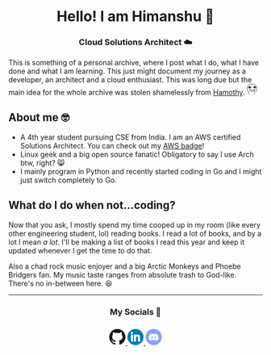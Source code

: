 <div align="center">
<h1 align=center">Hello! I am Himanshu 👋️</h1>
<h3>Cloud Solutions Architect ☁️</h3>
</div>

This is something of a personal archive, where I post what I do, what I have done and what I am learning. This just might document my journey as a developer, an architect and a cloud enthusiast. This was long due but the main idea for the whole archive was stolen shamelessly from [Hamothy](https://github.com/sgoudham). <img src="images/keksmile.webp" width="20px">

## About me 🤓️
- A 4th year student pursuing CSE from India. I am an AWS certified Solutions Architect. You can check out my [AWS badge](https://www.credly.com/badges/e1d7f299-977a-4b6f-a94c-992ce725f5c1/public_url)!
- Linux geek and a big open source fanatic! Obligatory to say I use Arch btw, right? 😸
- I mainly program in Python and recently started coding in Go and I might just switch completely to Go. 

## What do I do when not...coding?
Now that you ask, I mostly spend my time cooped up in my room (like every other engineering student, lol) reading books. I read a lot of books, and by a lot I mean _a lot_. I'll be making a list of books I read this year and keep it updated whenever I get the time to do that. 

Also a chad rock music enjoyer and a big Arctic Monkeys and Phoebe Bridgers fan. My music taste ranges from absolute trash to God-like. There's no in-between here. 😆

- - - - 

<div align="center">
<h3>My Socials 📱</h3>
</div>
<div style="text-align: center; padding-top: 8px">
    <a style-="padding-left: 4px; padding-right: 4px" href="https://github.com/ghostx31"><img src="images/github.png">
    <a style-="padding-left: 4px; padding-right: 4px" href="https://https://www.linkedin.com/in/himanshu-gaikwad/"><img src="images/linkedin.png">
    <a style-="padding-left: 4px; padding-right: 4px" href="https://discord.com/users/680274737561206789"><img src="images/discord.png">
</div>
